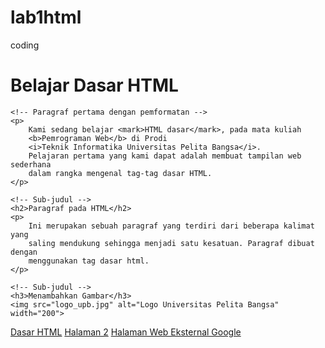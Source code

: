 # lab1html
coding 
<!DOCTYPE html>
<html lang="id">
<head>
    <meta charset="UTF-8">
    <meta name="viewport" content="width=device-width, initial-scale=1.0">
    <title>Tag HTML Dasar</title>
</head>
<body>
    <!-- Judul utama -->
    <h1>Belajar Dasar HTML</h1>

    <!-- Paragraf pertama dengan pemformatan -->
    <p>
        Kami sedang belajar <mark>HTML dasar</mark>, pada mata kuliah 
        <b>Pemrograman Web</b> di Prodi 
        <i>Teknik Informatika Universitas Pelita Bangsa</i>. 
        Pelajaran pertama yang kami dapat adalah membuat tampilan web sederhana 
        dalam rangka mengenal tag-tag dasar HTML.
    </p>

    <!-- Sub-judul -->
    <h2>Paragraf pada HTML</h2>
    <p>
        Ini merupakan sebuah paragraf yang terdiri dari beberapa kalimat yang 
        saling mendukung sehingga menjadi satu kesatuan. Paragraf dibuat dengan 
        menggunakan tag dasar html.
    </p>

    <!-- Sub-judul -->
    <h3>Menambahkan Gambar</h3>
    <img src="logo_upb.jpg" alt="Logo Universitas Pelita Bangsa" width="200">
<nav>
    <a href="lab1_tag_dasar.html">Dasar HTML</a>
    <a href="lab1_halaman2.html">Halaman 2</a>
    <a href="http://www.google.com">Halaman Web Eksternal Google</a>
</nav>
</body>
</html>



